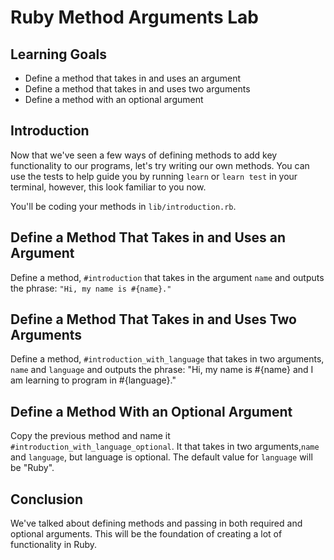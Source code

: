 #  Ruby Method Arguments Lab

## Learning Goals

- Define a method that takes in and uses an argument
- Define a method that takes in and uses two arguments
- Define a method with an optional argument

## Introduction

Now that we've seen a few ways of defining methods to add key functionality to
our programs, let's try writing our own methods. You can use the
tests to help guide you by running `learn` or `learn test` in your terminal,
however, this look familiar to you now.

You'll be coding your methods in `lib/introduction.rb`.

## Define a Method That Takes in and Uses an Argument

Define a method, `#introduction` that takes in the argument `name` and outputs
the phrase: `"Hi, my name is #{name}."`

## Define a Method That Takes in and Uses Two Arguments

Define a method, `#introduction_with_language` that takes in two arguments,
`name` and `language` and outputs the phrase: "Hi, my name is #{name} and I am
learning to program in #{language}."

## Define a Method With an Optional Argument

Copy the previous method and name it `#introduction_with_language_optional`. It
that takes in two arguments,`name` and `language`, but language is optional. The
default value for `language` will be "Ruby".

## Conclusion

We've talked about defining methods and passing in both required and optional
arguments. This will be the foundation of creating a lot of functionality in
Ruby.
